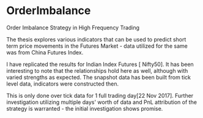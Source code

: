 # OrderImbalance
Order Imbalance Strategy in High Frequency Trading 

The thesis explores various indicators that can be used to predict short term price movements in the Futures Market -  data utilized for the same was from China Futures Index.

I have replicated the results for Indian Index Futures [ Nifty50]. It has been interesting to note that the relationships hold here as well, although with varied strengths as expected. The snapshot data has been built from tick level data, indicators were constructed then.

This is only done over tick data for 1 full trading day[22 Nov 2017]. Further investigation utilizing multiple days' worth of data and PnL attribution of the strategy is warranted -  the initial investigation shows promise.
